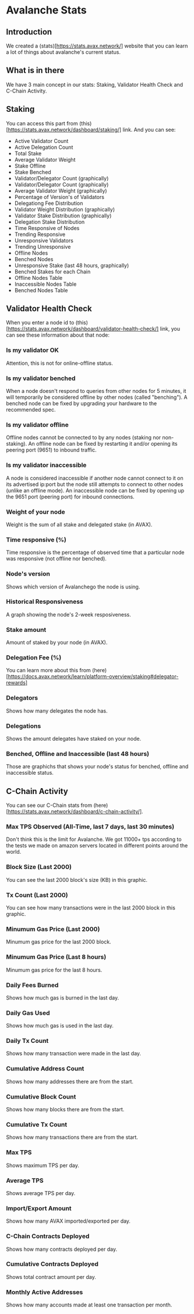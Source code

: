 # Avalanche Stats

## Introduction

We created a (stats)[https://stats.avax.network/] website that you can learn a lot of things about avalanche's current status.

## What is in there

We have 3 main concept in our stats: Staking, Validator Health Check and C-Chain Activity.

## Staking

You can access this part from (this)[https://stats.avax.network/dashboard/staking/] link. And you can see:

* Active Validator Count
* Active Delegation Count
* Total Stake
* Average Validator Weight
* Stake Offline
* Stake Benched
* Validator/Delegator Count (graphically)
* Validator/Delegator Count (graphically)
* Average Validator Weight (graphically)
* Percentage of Version's of Validators
* Delegationg Fee Distribution
* Validator Weight Distribution (graphically)
* Validator Stake Distribution (graphically)
* Delegation Stake Distribution
* Time Responsive of Nodes
* Trending Responsive
* Unresponsive Validators
* Trending Unresponsive
* Offline Nodes
* Benched Nodes
* Unresponsive Stake (last 48 hours, graphically)
* Benched Stakes for each Chain
* Offline Nodes Table
* Inaccessible Nodes Table
* Benched Nodes Table

## Validator Health Check

When you enter a node id to (this)[https://stats.avax.network/dashboard/validator-health-check/] link, you can see these information about that node:


### Is my validator OK

Attention, this is not for online-offline status.


### Is my validator benched

When a node doesn't respond to queries from other nodes for 5 minutes, it will temporarily be considered offline by other nodes (called "benching"). A benched node can be fixed by upgrading your hardware to the recommended spec.


### Is my validator offline

Offline nodes cannot be connected to by any nodes (staking nor non-staking). An offline node can be fixed by restarting it and/or opening its peering port (9651) to inbound traffic.


### Is my validator inaccessible

A node is considered inaccessible if another node cannot connect to it on its advertised ip:port but the node still attempts to connect to other nodes (unlike an offline mode). An inaccessible node can be fixed by opening up the 9651 port (peering port) for inbound connections.


### Weight of your node

Weight is the sum of all stake and delegated stake (in AVAX).


### Time responsive (%)

Time responsive is the percentage of observed time that a particular node was responsive (not offline nor benched).


### Node's version

Shows which version of Avalanchego the node is using.


### Historical Responsiveness

A graph showing the node's 2-week resposiveness.


### Stake amount

Amount of staked by your node (in AVAX).


### Delegation Fee (%)

You can learn more about this from (here)[https://docs.avax.network/learn/platform-overview/staking#delegator-rewards]


### Delegators

Shows how many delegates the node has.


### Delegations

Shows the amount delegates have staked on your node.


### Benched, Offline and Inaccessible (last 48 hours)

Those are graphichs that shows your node's status for benched, offline and inaccessible status.


## C-Chain Activity

You can see our C-Chain stats from (here)[https://stats.avax.network/dashboard/c-chain-activity/].

### Max TPS Observed (All-Time, last 7 days, last 30 minutes)

Don't think this is the limit for Avalanche. We got 11000+ tps according to the tests we made on amazon servers located in different points around the world. 


### Block Size (Last 2000)

You can see the last 2000 block's size (KB) in this graphic.


### Tx Count (Last 2000)

You can see how many transactions were in the last 2000 block in this graphic.


### Minumum Gas Price (Last 2000)

Minumum gas price for the last 2000 block.


### Minumum Gas Price (Last 8 hours)

Minumum gas price for the last 8 hours.


### Daily Fees Burned

Shows how much gas is burned in the last day.


### Daily Gas Used

Shows how much gas is used in the last day.


### Daily Tx Count

Shows how many transaction were made in the last day.


### Cumulative Address Count

Shows how many addresses there are from the start.


### Cumulative Block Count

Shows how many blocks there are from the start.


### Cumulative Tx Count

Shows how many transactions there are from the start.


### Max TPS

Shows maximum TPS per day.


### Average TPS

Shows average TPS per day.


### Import/Export Amount

Shows how many AVAX imported/exported per day.


### C-Chain Contracts Deployed

Shows how many contracts deployed per day.


### Cumulative Contracts Deployed

Shows total contract amount per day.


### Monthly Active Addresses

Shows how many accounts made at least one transaction per month.
